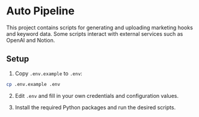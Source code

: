 # Auto Pipeline

This project contains scripts for generating and uploading marketing hooks and keyword data. Some scripts interact with external services such as OpenAI and Notion.

## Setup

1. Copy `.env.example` to `.env`:

```bash
cp .env.example .env
```

2. Edit `.env` and fill in your own credentials and configuration values.

3. Install the required Python packages and run the desired scripts.

